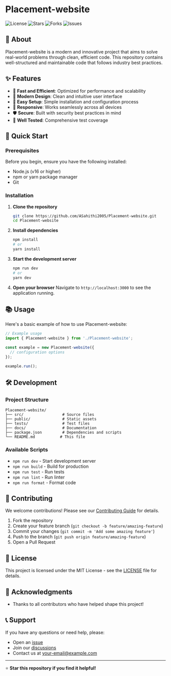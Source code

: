 # Placement-website

![License](https://img.shields.io/github/license/ASahithi2005/Placement-website)
![Stars](https://img.shields.io/github/stars/ASahithi2005/Placement-website)
![Forks](https://img.shields.io/github/forks/ASahithi2005/Placement-website)
![Issues](https://img.shields.io/github/issues/ASahithi2005/Placement-website)

## 📖 About

Placement-website is a modern and innovative project that aims to solve real-world problems through clean, efficient code. This repository contains well-structured and maintainable code that follows industry best practices.

## ✨ Features

- 🚀 **Fast and Efficient**: Optimized for performance and scalability
- 🎨 **Modern Design**: Clean and intuitive user interface
- 🔧 **Easy Setup**: Simple installation and configuration process
- 📱 **Responsive**: Works seamlessly across all devices
- 🛡️ **Secure**: Built with security best practices in mind
- 🧪 **Well Tested**: Comprehensive test coverage

## 🚀 Quick Start

### Prerequisites

Before you begin, ensure you have the following installed:
- Node.js (v16 or higher)
- npm or yarn package manager
- Git

### Installation

1. **Clone the repository**
   ```bash
   git clone https://github.com/ASahithi2005/Placement-website.git
   cd Placement-website
   ```

2. **Install dependencies**
   ```bash
   npm install
   # or
   yarn install
   ```

3. **Start the development server**
   ```bash
   npm run dev
   # or
   yarn dev
   ```

4. **Open your browser**
   Navigate to `http://localhost:3000` to see the application running.

## 📚 Usage

Here's a basic example of how to use Placement-website:

```javascript
// Example usage
import { Placement-website } from './Placement-website';

const example = new Placement-website({
  // configuration options
});

example.run();
```

## 🛠️ Development

### Project Structure

```
Placement-website/
├── src/                 # Source files
├── public/              # Static assets
├── tests/               # Test files
├── docs/                # Documentation
├── package.json         # Dependencies and scripts
└── README.md           # This file
```

### Available Scripts

- `npm run dev` - Start development server
- `npm run build` - Build for production
- `npm run test` - Run tests
- `npm run lint` - Run linter
- `npm run format` - Format code

## 🤝 Contributing

We welcome contributions! Please see our [Contributing Guide](CONTRIBUTING.md) for details.

1. Fork the repository
2. Create your feature branch (`git checkout -b feature/amazing-feature`)
3. Commit your changes (`git commit -m 'Add some amazing feature'`)
4. Push to the branch (`git push origin feature/amazing-feature`)
5. Open a Pull Request

## 📄 License

This project is licensed under the MIT License - see the [LICENSE](LICENSE) file for details.

## 🙏 Acknowledgments

- Thanks to all contributors who have helped shape this project!

## 📞 Support

If you have any questions or need help, please:
- Open an [issue](https://github.com/ASahithi2005/Placement-website/issues)
- Join our [discussions](https://github.com/ASahithi2005/Placement-website/discussions)
- Contact us at [your-email@example.com](mailto:your-email@example.com)

---

⭐ **Star this repository if you find it helpful!**
